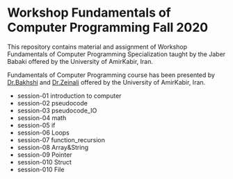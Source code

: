 #  Workshop Fundamentals of Computer Programming Fall 2020
This repository contains material and assignment of Workshop Fundamentals of Computer Programming Specialization taught by the Jaber Babaki offered by the University of AmirKabir, Iran.

Fundamentals of Computer Programming course has been presented by [Dr.Bakhshi](https://scholar.google.com/citations?user=cdjKqjUAAAAJ&hl=en) and [Dr.Zeinali](https://aut.ac.ir/cv/3031/%D8%AD%D8%B3%DB%8C%D9%86%20%D8%B2%DB%8C%D9%86%D9%84%DB%8C) offered by the University of AmirKabir, Iran.

* session-01 introduction to computer
* session-02 pseudocode
* session-03 pseudocode_IO
* session-04 math
* session-05 if
* session-06 Loops
* session-07 function_recursion
* session-08 Array&String
* session-09 Pointer
* session-010 Struct
* session-010 File


